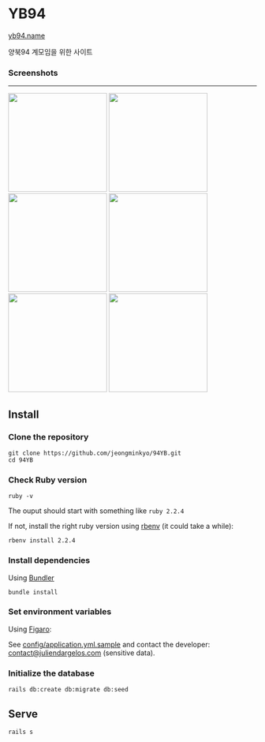 # YB94

[yb94.name](https://yb94.name)

양북94 계모임을 위한 사이트



### Screenshots

-----------------

<div>
  <img width="200" src="https://user-images.githubusercontent.com/29008142/87246800-812d9300-c48a-11ea-9cd3-2b8756df9ace.png">
  <img width="200" src="https://user-images.githubusercontent.com/29008142/87246818-9f938e80-c48a-11ea-812f-0bce9799d60f.png">
  <img width="200" src="https://user-images.githubusercontent.com/29008142/87246821-a3bfac00-c48a-11ea-99d3-cab5ff15f45d.png">
  <img width="200" src="https://user-images.githubusercontent.com/29008142/87246822-a5896f80-c48a-11ea-8f92-155864e0f44a.png">
  <img width="200" src="https://user-images.githubusercontent.com/29008142/87246825-a7ebc980-c48a-11ea-869e-570b8cbaa8be.png">
  <img width="200" src="https://user-images.githubusercontent.com/29008142/87246827-a91cf680-c48a-11ea-8d61-5f98ba9bc23e.png">
</div>



## Install

### Clone the repository

```shell
git clone https://github.com/jeongminkyo/94YB.git
cd 94YB
```



### Check Ruby version

```shell
ruby -v
```

The ouput should start with something like `ruby 2.2.4`

If not, install the right ruby version using [rbenv](https://github.com/rbenv/rbenv) (it could take a while):

```shell
rbenv install 2.2.4
```



### Install dependencies

Using [Bundler](https://github.com/bundler/bundler)

```shell
bundle install
```



### Set environment variables

Using [Figaro](https://github.com/laserlemon/figaro):

See [config/application.yml.sample](https://github.com/juliendargelos/project/blob/master/config/application.yml.sample) and contact the developer: [contact@juliendargelos.com](mailto:contact@juliendargelos.com) (sensitive data).



### Initialize the database

```shell
rails db:create db:migrate db:seed
```



## Serve

```shell
rails s
```

